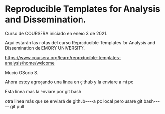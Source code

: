 # Reproducible Templates for Analysis and Dissemination.

Curso de COURSERA iniciado en enero 3 de 2021.

Aquí estarán las notas del curso Reproducible Templates for Analysis and Dissemination de EMORY UNIVERSITY.

https://www.coursera.org/learn/reproducible-templates-analysis/home/welcome

Mucio OSorio S.

Ahora estoy agregando una linea en github y la enviare a mi pc

Esta linea mas la enviare por git bash

otra linea más que se enviará de github----a pc local pero usare git bash----- git pull
